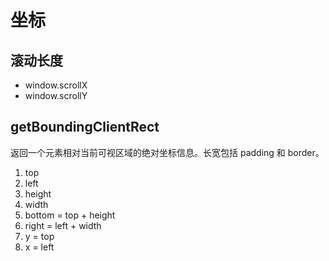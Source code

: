 # 坐标

## 滚动长度

- window.scrollX
- window.scrollY

## getBoundingClientRect

返回一个元素相对当前可视区域的绝对坐标信息。长宽包括 padding 和 border。

1. top
2. left
3. height
4. width
5. bottom = top + height
6. right = left + width
7. y = top
8. x = left
